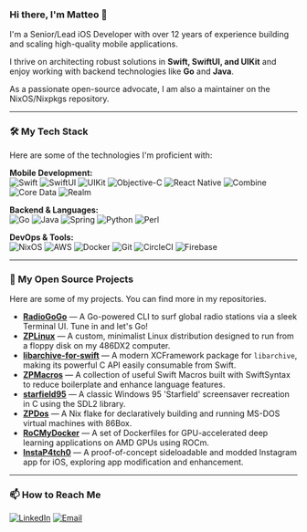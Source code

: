 ### Hi there, I'm Matteo 👋

I'm a Senior/Lead iOS Developer with over 12 years of experience building and scaling high-quality mobile applications. 

I thrive on architecting robust solutions in **Swift, SwiftUI, and UIKit** and enjoy working with backend technologies like **Go** and **Java**.

As a passionate open-source advocate, I am also a maintainer on the NixOS/Nixpkgs repository.

---

### 🛠️ My Tech Stack

Here are some of the technologies I'm proficient with:

**Mobile Development:**
<br>
![Swift](https://img.shields.io/badge/Swift-F05138?logo=swift&logoColor=white&style=for-the-badge)
![SwiftUI](https://img.shields.io/badge/SwiftUI-007AFF?logo=swift&logoColor=white&style=for-the-badge)
![UIKit](https://img.shields.io/badge/UIKit-535C68?logo=apple&logoColor=white&style=for-the-badge)
![Objective-C](https://img.shields.io/badge/Objective--C-3A91E1?logo=objective-c&logoColor=white&style=for-the-badge)
![React Native](https://img.shields.io/badge/React_Native-20232A?logo=react&logoColor=61DAFB&style=for-the-badge)
![Combine](https://img.shields.io/badge/Combine-FF7A00?logo=apple&logoColor=white&style=for-the-badge)
![Core Data](https://img.shields.io/badge/Core_Data-A6A6A6?logo=apple&logoColor=white&style=for-the-badge)
![Realm](https://img.shields.io/badge/Realm-39477F?logo=realm&logoColor=white&style=for-the-badge)

**Backend & Languages:**
<br>
![Go](https://img.shields.io/badge/Go-00ADD8?logo=go&logoColor=white&style=for-the-badge)
![Java](https://img.shields.io/badge/Java-ED8B00?logo=openjdk&logoColor=white&style=for-the-badge)
![Spring](https://img.shields.io/badge/Spring-6DB33F?logo=spring&logoColor=white&style=for-the-badge)
![Python](https://img.shields.io/badge/Python-3776AB?logo=python&logoColor=white&style=for-the-badge)
![Perl](https://img.shields.io/badge/Perl-39457E?logo=perl&logoColor=white&style=for-the-badge)

**DevOps & Tools:**
<br>
![NixOS](https://img.shields.io/badge/NixOS-5277C3?logo=nixos&logoColor=white&style=for-the-badge)
![AWS](https://img.shields.io/badge/AWS-232F3E?logo=amazon-aws&logoColor=white&style=for-the-badge)
![Docker](https://img.shields.io/badge/Docker-2496ED?logo=docker&logoColor=white&style=for-the-badge)
![Git](https://img.shields.io/badge/Git-F05032?logo=git&logoColor=white&style=for-the-badge)
![CircleCI](https://img.shields.io/badge/CircleCI-343434?logo=circleci&logoColor=white&style=for-the-badge)
![Firebase](https://img.shields.io/badge/Firebase-FFCA28?logo=firebase&logoColor=black&style=for-the-badge)

---

### 🚀 My Open Source Projects

Here are some of my projects. You can find more in my repositories.

*   **[RadioGoGo](https://github.com/matteo-pacini/RadioGoGo)** — A Go-powered CLI to surf global radio stations via a sleek Terminal UI. Tune in and let's Go!
*   **[ZPLinux](https://github.com/matteo-pacini/ZPLinux)** — A custom, minimalist Linux distribution designed to run from a floppy disk on my 486DX2 computer.
*   **[libarchive-for-swift](https://github.com/matteo-pacini/libarchive-for-swift)** — A modern XCFramework package for `libarchive`, making its powerful C API easily consumable from Swift.
*   **[ZPMacros](https://github.com/matteo-pacini/ZPMacros)** — A collection of useful Swift Macros built with SwiftSyntax to reduce boilerplate and enhance language features.
*   **[starfield95](https://github.com/matteo-pacini/starfield95)** — A classic Windows 95 'Starfield' screensaver recreation in C using the SDL2 library.
*   **[ZPDos](https://github.com/matteo-pacini/ZPDos)** — A Nix flake for declaratively building and running MS-DOS virtual machines with 86Box.
*   **[RoCMyDocker](https://github.com/matteo-pacini/RoCMyDocker)** — A set of Dockerfiles for GPU-accelerated deep learning applications on AMD GPUs using ROCm.
*   **[InstaP4tch0](https://github.com/matteo-pacini/InstaP4tch0)** — A proof-of-concept sideloadable and modded Instagram app for iOS, exploring app modification and enhancement.

---

### 📫 How to Reach Me

[![LinkedIn](https://img.shields.io/badge/LinkedIn-0077B5?style=for-the-badge&logo=linkedin&logoColor=white)](https://www.linkedin.com/in/matteo-pacini/) 
[![Email](https://img.shields.io/badge/Email-D14836?style=for-the-badge&logo=gmail&logoColor=white)](mailto:hire@matteopacini.me)
